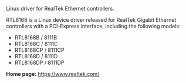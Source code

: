 Linux driver for RealTek Ethernet controllers.

RTL8168 is a Linux device driver released for RealTek Gigabit Ethernet controllers with a PCI-Express interface, including the following models:

* RTL8168B / 8111B
* RTL8168C / 8111C
* RTL8168CP / 8111CP
* RTL8168D / 8111D
* RTL8168DP / 8111DP

**Home page:** <https://www.realtek.com/>
